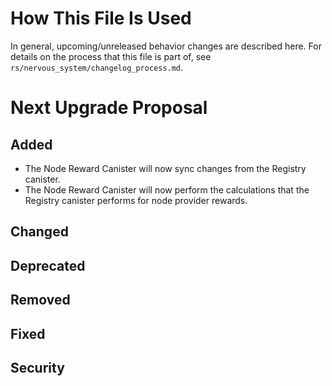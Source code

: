 # How This File Is Used

In general, upcoming/unreleased behavior changes are described here. For details
on the process that this file is part of, see
`rs/nervous_system/changelog_process.md`.

# Next Upgrade Proposal

## Added

* The Node Reward Canister will now sync changes from the Registry canister.
* The Node Reward Canister will now perform the calculations that the Registry canister performs for node provider
  rewards.

## Changed

## Deprecated

## Removed

## Fixed

## Security
